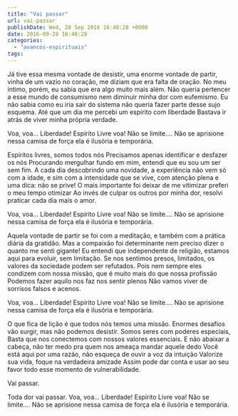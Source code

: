 ```yaml
---
title: "Vai passar"
url: vai-passar
publishDate: Wed, 28 Sep 2016 16:40:28 +0000
date: 2016-09-28 16:40:28
categories: 
  - "avancos-espirituais"
tags: 
---
```

Já tive essa mesma vontade de desistir,
uma enorme vontade de partir,
vinha de um vazio no coração,
me diziam que era falta de oração.
No meu íntimo, porém,
eu sabia que era algo muito mais além.<!--more-->
Não queria pertencer a esse mundo de consumismo
nem diminuir minha dor com eufemismo.
Eu não sabia como eu iria sair do sistema
não queria fazer parte desse sujo esquema.
Até que um dia me percebi um espírito com liberdade
Bastava ir atrás de viver minha própria verdade.

Voa, voa...
Liberdade!
Espírito Livre voa!
Não se limite....
Não se aprisione nessa camisa de força
ela é ilusória e temporária.

Espíritos livres, somos todos nós
Precisamos apenas identificar e desfazer os nós
Procurando mergulhar fundo em mim,
entendi que eu sou um ser sem fim.
A cada dia descobrindo uma novidade,
a experiência não vem só com a idade,
e sim com a intensidade que se vive,
com atenção plena e uma dica: não se prive!
O mais importante foi deixar de me vitimizar
preferi o meu tempo otimizar
Ao invés de culpar os outros por minha dor,
resolvi praticar cada dia mais o amor.

Voa, voa...
Liberdade!
Espírito Livre voa!
Não se limite....
Não se aprisione nessa camisa de força
ela é ilusória e temporária.

Aquela vontade de partir se foi com a meditação,
e também com a prática diária da gratidão.
Mas a compaixão foi determinante
nem preciso dizer o quanto me senti gigante!
Eu entendi que independente de religião,
estamos aqui para evoluir, sem limitação.
Se nos sentimos presos, limitados,
os valores da sociedade podem ser refutados.
Pois nem sempre eles condizem com nossa missão,
que é muito mais do que nossa profissão
Podemos fazer aquilo nos faz nos sentir plenos
Não vamos viver de sorrisos falsos e acenos.

Voa, voa...
Liberdade!
Espírito Livre voa!
Não se limite....
Não se aprisione nessa camisa de força
ela é ilusória e temporária.

O que fica de lição
é que todos nós temos uma missão.
Enormes desafios vão surgir,
mas não podemos desistir.
Somos seres com poderes especiais,
Basta que nos conectemos com nossos valores essenciais.
E não abaixar a cabeça, não ter medo
pra quem nos ameaça mandar aquele dedo
Você está aqui por uma razão,
não esqueça de ouvir a voz da intuição
Valorize sua vida, foque na verdadeira amizade
Assim pode dar conta e usar ao seu favor todo esse momento de vulnerabilidade.

Vai passar.

Toda dor vai passar.
Voa, voa...
Liberdade!
Espírito Livre voa!
Não se limite....
Não se aprisione nessa camisa de força
ela é ilusória e temporária.
